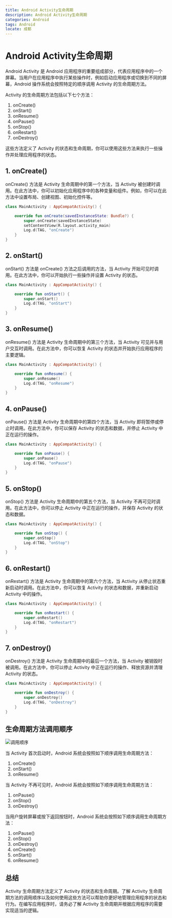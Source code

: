 ```yaml
---
title: Android Activity生命周期
description: Android Activity生命周期
categories: Android
tags: Android
locate: 成都
---
```


# Android Activity生命周期

Android Activity 是 Android 应用程序的重要组成部分，代表应用程序中的一个屏幕。当用户在应用程序中执行某些操作时，例如启动应用程序或切换到不同的屏幕，Android 操作系统会按照特定的顺序调用 Activity 的生命周期方法。

Activity 的生命周期方法包括以下七个方法：

<ol>
<li>onCreate()</li>
<li>onStart()</li>
<li>onResume()</li>
<li>onPause()</li>
<li>onStop()</li>
<li>onRestart()</li>
<li>onDestroy()</li>
</ol>

这些方法定义了 Activity 的状态和生命周期，你可以使用这些方法来执行一些操作并处理应用程序的状态。
## 1. onCreate()

onCreate() 方法是 Activity 生命周期中的第一个方法，当 Activity 被创建时调用。在此方法中，你可以初始化应用程序中的各种变量和组件。例如，你可以在此方法中设置布局、创建视图、初始化控件等。

``` kotlin
class MainActivity : AppCompatActivity() {

    override fun onCreate(savedInstanceState: Bundle?) {
        super.onCreate(savedInstanceState)
        setContentView(R.layout.activity_main)
        Log.d(TAG, "onCreate")
    }
}
```
## 2. onStart()

onStart() 方法是 onCreate() 方法之后调用的方法，当 Activity 开始可见时调用。在此方法中，你可以开始执行一些操作并设置 Activity 的状态。

```kotlin
class MainActivity : AppCompatActivity() {

    override fun onStart() {
        super.onStart()
        Log.d(TAG, "onStart")
    }
}
```

## 3. onResume()

onResume() 方法是 Activity 生命周期中的第三个方法，当 Activity 可见并与用户交互时调用。在此方法中，你可以恢复 Activity 的状态并开始执行应用程序的主要逻辑。

```kotlin
class MainActivity : AppCompatActivity() {

    override fun onResume() {
        super.onResume()
        Log.d(TAG, "onResume")
    }
}
```

## 4. onPause()

onPause() 方法是 Activity 生命周期中的第四个方法，当 Activity 即将暂停或停止时调用。在此方法中，你可以保存 Activity 的状态和数据，并停止 Activity 中正在运行的操作。

```kotlin
class MainActivity : AppCompatActivity() {

    override fun onPause() {
        super.onPause()
        Log.d(TAG, "onPause")
    }
}
```

## 5. onStop()

onStop() 方法是 Activity 生命周期中的第五个方法，当 Activity 不再可见时调用。在此方法中，你可以停止 Activity 中正在运行的操作，并保存 Activity 的状态和数据。

```kotlin
class MainActivity : AppCompatActivity() {

    override fun onStop() {
        super.onStop()
        Log.d(TAG, "onStop")
    }
}
```

## 6. onRestart()

onRestart() 方法是 Activity 生命周期中的第六个方法，当 Activity 从停止状态重新启动时调用。在此方法中，你可以恢复 Activity 的状态和数据，并重新启动 Activity 中的操作。

``` kotlin
class MainActivity : AppCompatActivity() {

    override fun onRestart() {
        super.onRestart()
        Log.d(TAG, "onRestart")
    }
}
```

## 7. onDestroy()

onDestroy() 方法是 Activity 生命周期中的最后一个方法，当 Activity 被销毁时被调用。在此方法中，你可以停止 Activity 中正在运行的操作、释放资源并清理 Activity 的状态。

```kotlin
class MainActivity : AppCompatActivity() {

    override fun onDestroy() {
        super.onDestroy()
        Log.d(TAG, "onDestroy")
    }
}
```

## 生命周期方法调用顺序
![调用顺序](https://lees-1301878338.cos.ap-chengdu.myqcloud.com/activity_lifecycle.png)


当 Activity 首次启动时，Android 系统会按照如下顺序调用生命周期方法：

<ol>
<li>onCreate()</li>
<li>onStart()</li>
<li>onResume()</li>
</ol>

当 Activity 不再可见时，Android 系统会按照如下顺序调用生命周期方法：

<ol>
<li>onPause()</li>
<li>onStop()</li>
<li>onDestroy()</li>
</ol>

当用户旋转屏幕或按下返回按钮时，Android 系统会按照如下顺序调用生命周期方法：

<ol>
<li>onPause()</li>
<li>onStop()</li>
<li>onDestroy()</li>
<li>onCreate()</li>
<li>onStart()</li>
<li>onResume()</li>
</ol>

## 总结

Activity 生命周期方法定义了 Activity 的状态和生命周期。了解 Activity 生命周期方法的调用顺序以及如何使用这些方法可以帮助你更好地管理应用程序的状态和行为。在编写应用程序时，请务必了解 Activity 生命周期并根据应用程序的需要实现适当的逻辑。